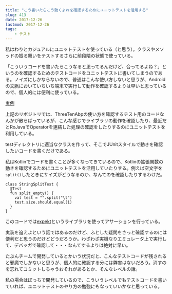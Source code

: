 ```yaml
---
title: "こう書いたらこう動くよねを確認するためにユニットテストを活用する"
slug: 413
date: 2017-12-26
lastmod: 2017-12-26
tags:
    - テスト
---
```


私はわりとカジュアルにユニットテストを使っている（と思う）。クラスやメソッドの振る舞いをテストするさらに前段階の状態で使っている。

「こういうコードを書いたらこうなると思ってるんだけど、合ってるよね？」というのを確認するためのテストコードをユニットテストに書いてしまうのである。ノイズにしかならないので、普通はこんな使い方しないと思うが、Androidの文脈においていちいち端末で実行して動作を確認するよりは早いと思っているので、個人的には便利に使っている。

<a href="https://github.com/gen0083/FilteredHatebu/tree/develop/app/src/test/java/jp/gcreate/product/filteredhatebu">実例</a>

上記のリポジトリでは、ThreeTenAbpの使い方を確認するテスト用のコードなんかが散らばっているが、こんな感じでライブラリの動作を確認したり、最近だとRxJavaでOperatorを連結した処理の確認をしたりするのにユニットテストを利用している。

testディレクトリに適当なクラスを作って、そこでJUnitスタイルで動きを確認したいコードを書くだけである。

私はKotlinでコードを書くことが多くなってきているので、Kotlinの拡張関数の動きを確認するためにユニットテストを活用していたりする。例えば空文字を`split()`したときにサイズがどうなるのか、なんてのを確認したりするわけだ。


```
class StringSplitTest {
  @Test
  fun split_empty() {
    val test = "".split("\t")
    test.size.should.equal(1)
  }
}
```

このコードでは<a href="https://github.com/winterbe/expekt">expekt</a>というライブラリを使ってアサーションを行っている。

実装を追えよという話ではあるのだけど、ふとした疑問をさっと確認するのには便利だと思うのだけどどうだろうか。わざわざ実機なりエミュレータ上で実行して、デバッガで確認して・・・なんてするよりは絶対に早い。

たぶんチームで開発しているとかいう状況だと、こんなテストコードが残されると邪魔でしかないと思うが、個人的に確認する分には弊害はないだろう。消すのを忘れてコミットしちゃうおそれがあるとか、そんなレベルの話。

私の場合はぼっちで開発しているので、こういうレベルでもテストコードを書いていれば、ユニットテストのやり方の勉強にもなっていいかなと思っている。


  